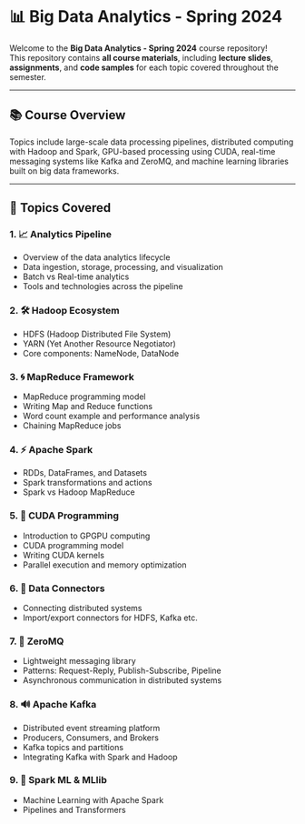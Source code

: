 # 📊 Big Data Analytics - Spring 2024

Welcome to the **Big Data Analytics - Spring 2024** course repository!  
This repository contains **all course materials**, including **lecture slides**, **assignments**, and **code samples** for each topic covered throughout the semester.

---

## 📚 Course Overview

 Topics include large-scale data processing pipelines, distributed computing with Hadoop and Spark, GPU-based processing using CUDA, real-time messaging systems like Kafka and ZeroMQ, and machine learning libraries built on big data frameworks.

---

## 🧭 Topics Covered

### 1. 📈 Analytics Pipeline
- Overview of the data analytics lifecycle
- Data ingestion, storage, processing, and visualization
- Batch vs Real-time analytics
- Tools and technologies across the pipeline

### 2. 🛠️ Hadoop Ecosystem
- HDFS (Hadoop Distributed File System)
- YARN (Yet Another Resource Negotiator)
- Core components: NameNode, DataNode


### 3. 🌀 MapReduce Framework
- MapReduce programming model
- Writing Map and Reduce functions
- Word count example and performance analysis
- Chaining MapReduce jobs

### 4. ⚡ Apache Spark
- RDDs, DataFrames, and Datasets
- Spark transformations and actions
- Spark vs Hadoop MapReduce

### 5. 🚀 CUDA Programming
- Introduction to GPGPU computing
- CUDA programming model
- Writing CUDA kernels
- Parallel execution and memory optimization

### 6. 🔗 Data Connectors
- Connecting distributed systems
- Import/export connectors for HDFS, Kafka etc.

### 7. 📡 ZeroMQ
- Lightweight messaging library
- Patterns: Request-Reply, Publish-Subscribe, Pipeline
- Asynchronous communication in distributed systems

### 8. 🔊 Apache Kafka
- Distributed event streaming platform
- Producers, Consumers, and Brokers
- Kafka topics and partitions
- Integrating Kafka with Spark and Hadoop

### 9. 🤖 Spark ML & MLlib
- Machine Learning with Apache Spark
- Pipelines and Transformers




